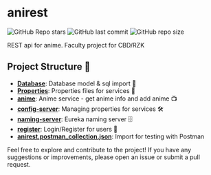 # anirest
![GitHub Repo stars](https://img.shields.io/github/stars/momcilovicluka/anirest?style=for-the-badge&color=0000ff) 
![GitHub last commit](https://img.shields.io/github/last-commit/momcilovicluka/anirest?style=for-the-badge&color=0000ff) 
![GitHub repo size](https://img.shields.io/github/repo-size/momcilovicluka/anirest?style=for-the-badge&color=0000ff)

REST api for anime. Faculty project for CBD/RZK

## Project Structure 📐
- **[Database](/Database)**: Database model & sql import 📂
- **[Properties](/Properties)**: Properties files for services 📃
- **[anime](/anime)**: Anime service - get anime info and add anime 📺
- **[config-server](/config-server)**: Managing properties for services 🛠
- **[naming-server](/naming-server)**: Eureka naming server 🗄
- **[register](/register)**: Login/Register for users 👤
- **[anirest.postman_collection.json](https://www.postman.com/lukamomcilovic/workspace/anirest/collection/32372801-abd71715-5aad-4eba-9cd5-f6dff30ac14f)**: Import for testing with Postman

Feel free to explore and contribute to the project! If you have any suggestions or improvements, please open an issue or submit a pull request.
